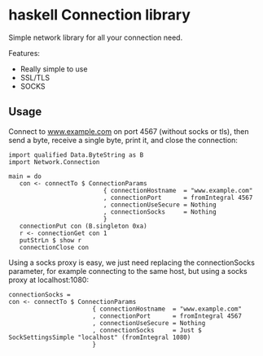 haskell Connection library
==========================

Simple network library for all your connection need.

Features:

- Really simple to use
- SSL/TLS
- SOCKS

Usage
-----

Connect to www.example.com on port 4567 (without socks or tls), then send a
byte, receive a single byte, print it, and close the connection:

    import qualified Data.ByteString as B
    import Network.Connection

    main = do
       con <- connectTo $ ConnectionParams
                              { connectionHostname  = "www.example.com"
                              , connectionPort      = fromIntegral 4567
                              , connectionUseSecure = Nothing
                              , connectionSocks     = Nothing
                              }
       connectionPut con (B.singleton 0xa)
       r <- connectionGet con 1
       putStrLn $ show r
       connectionClose con

Using a socks proxy is easy, we just need replacing the connectionSocks
parameter, for example connecting to the same host, but using a socks
proxy at localhost:1080:

    connectionSocks =
    con <- connectTo $ ConnectionParams
                           { connectionHostname  = "www.example.com"
                           , connectionPort      = fromIntegral 4567
                           , connectionUseSecure = Nothing
                           , connectionSocks     = Just $ SockSettingsSimple "localhost" (fromIntegral 1080)
                           }
